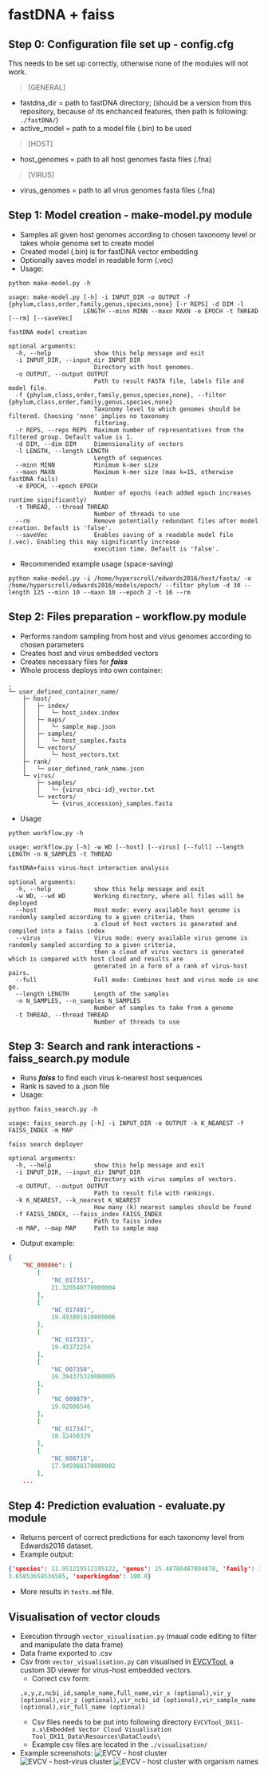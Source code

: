 # fastDNA + faiss
## Step 0: Configuration file set up - config.cfg
This needs to be set up correctly, otherwise none of the modules will not work.
> [GENERAL]

- fastdna_dir = path to fastDNA directory; (should be a version from this repository, because of its enchanced features, then path is following: `./fastDNA/`)
- active_model = path to a model file (.bin) to be used 

> [HOST]

- host_genomes = path to all host genomes fasta files (.fna)

> [VIRUS]

- virus_genomes = path to all virus genomes fasta files (.fna)

## Step 1: Model creation - make-model.py module
- Samples all given host genomes according to chosen taxonomy level or takes whole genome set to create model
- Created model (.bin) is for fastDNA vector embedding
- Optionally saves model in readable form (.vec)
- Usage:
```commandline
python make-model.py -h

usage: make-model.py [-h] -i INPUT_DIR -o OUTPUT -f {phylum,class,order,family,genus,species,none} [-r REPS] -d DIM -l
                     LENGTH --minn MINN --maxn MAXN -e EPOCH -t THREAD [--rm] [--saveVec]

fastDNA model creation

optional arguments:
  -h, --help            show this help message and exit
  -i INPUT_DIR, --input_dir INPUT_DIR
                        Directory with host genomes.
  -o OUTPUT, --output OUTPUT
                        Path to result FASTA file, labels file and model file.
  -f {phylum,class,order,family,genus,species,none}, --filter {phylum,class,order,family,genus,species,none}
                        Taxonomy level to which genomes should be filtered. Choosing 'none' implies no taxonomy
                        filtering.
  -r REPS, --reps REPS  Maximum number of representatives from the filtered group. Default value is 1.
  -d DIM, --dim DIM     Dimensionality of vectors
  -l LENGTH, --length LENGTH
                        Length of sequences
  --minn MINN           Minimum k-mer size
  --maxn MAXN           Maximum k-mer size (max k=15, otherwise fastDNA fails)
  -e EPOCH, --epoch EPOCH
                        Number of epochs (each added epoch increases runtime significantly)
  -t THREAD, --thread THREAD
                        Number of threads to use
  --rm                  Remove potentially redundant files after model creation. Default is 'false'.
  --saveVec             Enables saving of a readable model file (.vec). Enabling this may significantly increase
                        execution time. Default is 'false'.
```
- Recommended example usage (space-saving)
```commandline
python make-model.py -i /home/hyperscroll/edwards2016/host/fasta/ -o /home/hyperscroll/edwards2016/models/epoch/ --filter phylum -d 30 --length 125 --minn 10 --maxn 10 --epoch 2 -t 16 --rm
```
## Step 2: Files preparation - workflow.py module
- Performs random sampling from host and virus genomes according to chosen parameters
- Creates host and virus embedded vectors
- Creates necessary files for _**faiss**_ 
- Whole process deploys into own container:
```
.
└─ user_defined_container_name/
    ├─ host/
    │   ├─ index/
    │   │   └─ host_index.index
    │   ├─ maps/
    │   │   └─ sample_map.json
    │   ├─ samples/
    │   │   └─ host_samples.fasta
    │   └─ vectors/
    │       └─ host_vectors.txt
    ├─ rank/
    │   └─ user_defined_rank_name.json
    └─ virus/
        ├─ samples/
        │   └─ {virus_nbci-id}_vector.txt
        └─ vectors/
            └─ {virus_accession}_samples.fasta
```
- Usage
```commandline
python workflow.py -h

usage: workflow.py [-h] -w WD [--host] [--virus] [--full] --length LENGTH -n N_SAMPLES -t THREAD

fastDNA+faiss virus-host interaction analysis

optional arguments:
  -h, --help            show this help message and exit
  -w WD, --wd WD        Working directory, where all files will be deployed
  --host                Host mode: every available host genome is randomly sampled according to a given criteria, then
                        a cloud of host vectors is generated and compiled into a faiss index
  --virus               Virus mode: every available virus genome is randomly sampled according to a given criteria,
                        then a cloud of virus vectors is generated which is compared with host cloud and results are
                        generated in a form of a rank of virus-host pairs.
  --full                Full mode: Combines host and virus mode in one go.
  --length LENGTH       Length of the samples
  -n N_SAMPLES, --n_samples N_SAMPLES
                        Number of samples to take from a genome
  -t THREAD, --thread THREAD
                        Number of threads to use
```
## Step 3: Search and rank interactions - faiss_search.py module
- Runs _**faiss**_ to find each virus k-nearest host sequences 
- Rank is saved to a .json file
- Usage:
```commandline
python faiss_search.py -h

usage: faiss_search.py [-h] -i INPUT_DIR -o OUTPUT -k K_NEAREST -f FAISS_INDEX -m MAP

faiss search deployer

optional arguments:
  -h, --help            show this help message and exit
  -i INPUT_DIR, --input_dir INPUT_DIR
                        Directory with virus samples of vectors.
  -o OUTPUT, --output OUTPUT
                        Path to result file with rankings.
  -k K_NEAREST, --k_nearest K_NEAREST
                        How many (k) nearest samples should be found
  -f FAISS_INDEX, --faiss_index FAISS_INDEX
                        Path to faiss index
  -m MAP, --map MAP     Path to sample map
```
- Output example:
```json
{
    "NC_000866": [
        [
            "NC_017353",
            21.320540770000004
        ],
        [
            "NC_017481",
            19.493801010000006
        ],
        [
            "NC_017333",
            19.45372254
        ],
        [
            "NC_007350",
            19.394375320000005
        ],
        [
            "NC_009879",
            19.02006546
        ],
        [
            "NC_017347",
            18.12450329
        ],
        [
            "NC_008710",
            17.945988370000002
        ],
    ...
```
## Step 4: Prediction evaluation - evaluate.py module
- Returns percent of correct predictions for each taxonomy level from Edwards2016 dataset.
- Example output:
```json
{'species': 11.951219512195122, 'genus': 25.48780487804878, 'family': 35.24390243902439, 'order': 45.24390243902439, 'class': 56.95121951219512, 'phylum': 6
3.65853658536585, 'superkingdom': 100.0}
```
- More results in `tests.md` file.
## Visualisation of vector clouds
- Execution through `vector_visualisation.py` (maual code editing to filter and manipulate the data frame)
- Data frame exported to .csv
- Csv from `vector_visualisation.py` can visualised in [EVCVTool](https://mega.nz/folder/yr52VKSL#55mQ4PSO3C1eUqMAJecemA), a custom 3D viewer for virus-host embedded vectors.
  - Correct csv form:
  ```csv
  ,x,y,z,ncbi_id,sample_name,full_name,vir_x (optional),vir_y (optional),vir_z (optional),vir_ncbi_id (optional),vir_sample_name (optional),vir_full_name (optional)
  ```
  - Csv files needs to be put into following directory `EVCVTool_DX11-x.x\Embedded Vector Cloud Visualisation Tool_DX11_Data\Resources\DataClouds\`
  - Example csv files are located in the `./visualisation/`
- Example screenshots:
![EVCV - host cluster](../master/docs/evcv_1.png)
![EVCV - host-virus cluster](../master/docs/evcv_2.png)
![EVCV - host cluster with organism names](../master/docs/evcv_3.png)
